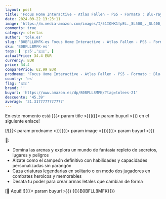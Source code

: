 ```yaml
---
layout: post
title: 'Focus Home Interactive - Atlas Fallen - PS5 - Formato : Blu-ray'
date: 2024-09-22 13:23:11
image: 'https://m.media-amazon.com/images/I/51IQHK1fpEL._SL500_._SL400_.jpg'
comments: true
category: ofertas
author: 'tole.es'
slug: 'B0BFLL8MFK-es Focus Home Interactive - Atlas Fallen - PS5 - Formato :...'
sku: 'B0BFLL8MFK-es'
tags: [ 'ps5','🇪🇸', ]
actualPrice: 34.4 EUR
currency: EUR
price: 34.4
comparePrice: 62.99 EUR
prodname: 'Focus Home Interactive - Atlas Fallen - PS5 - Formato : Blu-ray'
country: 'es'
flag: '🇪🇸'
brand: ''
buyurl: 'https://www.amazon.es/dp/B0BFLL8MFK/?tag=tolees-21'
descuento: '45.39'
average: '31.3177777777777'
---
```


En este momento está [{{< param title >}}]({{< param buyurl >}}) en el siguiente enlace!

[![{{< param prodname >}}]({{< param image >}})]({{< param buyurl >}})

🔎:

- Domina las arenas y explora un mundo de fantasía repleto de secretos, lugares y peligros
- Álzate como el campeón definitivo con habilidades y capacidades personalizadas sin parangón
- Caza criaturas legendarias en solitario o en modo dos jugadores en combates heroicos y memorables
- Desata tu poder para crear armas letales que cambian de forma

[🛒 Aquí!!!]({{< param buyurl >}})
{{<world>}}B0BFLL8MFK{{</world>}}
